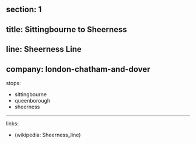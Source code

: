 ﻿section: 1
----
title: Sittingbourne to Sheerness
----
line: Sheerness Line
----
company: london-chatham-and-dover
----
stops:
- sittingbourne
- queenborough
- sheerness
----
links:
- (wikipedia: Sheerness_line)
